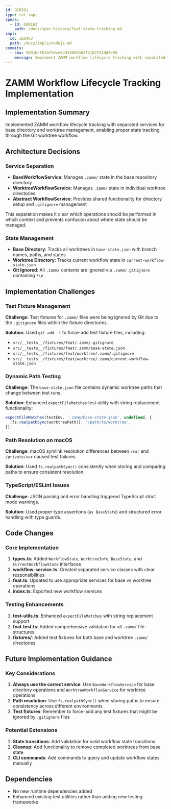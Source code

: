 ```yaml
---
id: OCD501
type: ref-impl
specs:
  - id: GQB162
    path: /docs/spec-history/feat-state-tracking.md
impl:
  id: IEU463
  path: /docs/impls/nodejs.md
commits:
  - sha: 9991bcf61bf9dce9a933885b82f4162574dd7e89
    message: Implement ZAMM workflow lifecycle tracking with separated services
---
```


# ZAMM Workflow Lifecycle Tracking Implementation

## Implementation Summary

Implemented ZAMM workflow lifecycle tracking with separated services for base directory and worktree management, enabling proper state tracking through the Git worktree workflow.

## Architecture Decisions

### Service Separation

- **BaseWorkflowService**: Manages `.zamm/` state in the base repository directory
- **WorktreeWorkflowService**: Manages `.zamm/` state in individual worktree directories
- **Abstract WorkflowService**: Provides shared functionality for directory setup and `.gitignore` management

This separation makes it clear which operations should be performed in which context and prevents confusion about where state should be managed.

### State Management

- **Base Directory**: Tracks all worktrees in `base-state.json` with branch names, paths, and states
- **Worktree Directory**: Tracks current workflow state in `current-workflow-state.json`
- **Git Ignored**: All `.zamm/` contents are ignored via `.zamm/.gitignore` containing `*\n`

## Implementation Challenges

### Test Fixture Management

**Challenge**: Test fixtures for `.zamm/` files were being ignored by Git due to the `.gitignore` files within the fixture directories.

**Solution**: Used `git add -f` to force-add test fixture files, including:

- `src/__tests__/fixtures/feat/.zamm/.gitignore`
- `src/__tests__/fixtures/feat/.zamm/base-state.json`
- `src/__tests__/fixtures/feat/worktree/.zamm/.gitignore`
- `src/__tests__/fixtures/feat/worktree/.zamm/current-workflow-state.json`

### Dynamic Path Testing

**Challenge**: The `base-state.json` file contains dynamic worktree paths that change between test runs.

**Solution**: Enhanced `expectFileMatches` test utility with string replacement functionality:

```typescript
expectFileMatches(testEnv, '.zamm/base-state.json', undefined, {
  [fs.realpathSync(worktreePath)]: '/path/to/worktree',
});
```

### Path Resolution on macOS

**Challenge**: macOS symlink resolution differences between `/var` and `/private/var` caused test failures.

**Solution**: Used `fs.realpathSync()` consistently when storing and comparing paths to ensure consistent resolution.

### TypeScript/ESLint Issues

**Challenge**: JSON parsing and error handling triggered TypeScript strict mode warnings.

**Solution**: Used proper type assertions (`as BaseState`) and structured error handling with type guards.

## Code Changes

### Core Implementation

1. **types.ts**: Added `WorkflowState`, `WorktreeInfo`, `BaseState`, and `CurrentWorkflowState` interfaces
2. **workflow-service.ts**: Created separated service classes with clear responsibilities
3. **feat.ts**: Updated to use appropriate services for base vs worktree operations
4. **index.ts**: Exported new workflow services

### Testing Enhancements

1. **test-utils.ts**: Enhanced `expectFileMatches` with string replacement support
2. **feat.test.ts**: Added comprehensive validation for all `.zamm/` file structures
3. **fixtures/**: Added test fixtures for both base and worktree `.zamm/` directories

## Future Implementation Guidance

### Key Considerations

1. **Always use the correct service**: Use `BaseWorkflowService` for base directory operations and `WorktreeWorkflowService` for worktree operations
2. **Path resolution**: Use `fs.realpathSync()` when storing paths to ensure consistency across different environments
3. **Test fixtures**: Remember to force-add any test fixtures that might be ignored by `.gitignore` files

### Potential Extensions

1. **State transitions**: Add validation for valid workflow state transitions
2. **Cleanup**: Add functionality to remove completed worktrees from base state
3. **CLI commands**: Add commands to query and update workflow states manually

## Dependencies

- No new runtime dependencies added
- Enhanced existing test utilities rather than adding new testing frameworks
